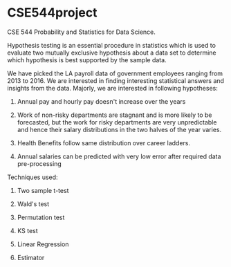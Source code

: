 # CSE544project
CSE 544 Probability and Statistics for Data Science.

Hypothesis testing is an essential procedure in statistics  which is used to evaluate two mutually exclusive hypothesis about a data set to determine which hypothesis is best supported by the sample data.

We have picked the LA payroll data of government employees ranging from 2013 to 2016. We are interested in finding interesting statistical answers and insights from the data. Majorly, we are interested in following hypotheses:

  1. Annual pay and hourly pay doesn't increase over the years
  
  2. Work of non-risky departments are stagnant and is more likely to be forecasted, but the work for risky departments are very unpredictable and hence their salary distributions in the two halves of the year varies.
  
  3. Health Benefits follow same distribution over career ladders.
    
  4. Annual salaries can be predicted with very low error after required data pre-processing
  
Techniques used:

  1. Two sample t-test
  
  2. Wald's test
  
  3. Permutation test
  
  4. KS test
  
  5. Linear Regression
  
  6. Estimator
    
